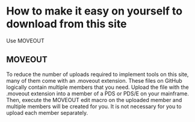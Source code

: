 # How to make it easy on yourself to download from this site


Use MOVEOUT
##  MOVEOUT


To reduce the number of uploads required to implement tools on this site, many of them come with an .moveout extension. These files on GitHub logically contain multiple members that you need. Upload the file with the .moveout extension into a member of a PDS or PDS/E on your mainframe. Then, execute the MOVEOUT edit macro on the uploaded member and multiple members will be created for you. It is not necessary for you to upload each member separately.


